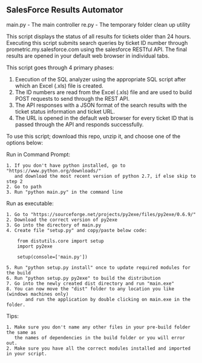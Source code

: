 SalesForce Results Automator
-------------------------------------

main.py - The main controller
re.py - The temporary folder clean up utility

This script displays the status of all results for tickets older than 24 hours. Executing this script submits search queries by ticket ID number through prometric.my.salesforce.com using the salesforce RESTful API. The final results are opened in your default web browser in individual tabs.

This script goes through 4 primary phases:
  1. Execution of the SQL analyzer using the appropriate SQL script after which an Excel (.xls) file is created.
  2. The ID numbers are read from the Excel (.xls) file and are used to build POST requests to send through the REST API.
  3. The API responses with a JSON format of the search results with the ticket status information and ticket URL.
  4. The URL is opened in the default web browser for every ticket ID that is passed through the API and responds successfully.

To use this script; download this repo, unzip it, and choose one of the options below:

Run in Command Prompt:
	
	1. If you don't have python installed, go to "https://www.python.org/downloads/"
	   and download the most recent version of python 2.7, if else skip to step 2
	2. Go to path
	3. Run "python main.py" in the command line

Run as executable:

	1. Go to "https://sourceforge.net/projects/py2exe/files/py2exe/0.6.9/"
	2. Download the correct version of py2exe
	3. Go into the directory of main.py
	4. Create file "setup.py" and copy/paste below code:
		
		from distutils.core import setup
		import py2exe

		setup(console=['main.py'])

	5. Run "python setup.py install" once to update required modules for the build
	6. Run "python setup.py py2exe" to build the distribution
	7. Go into the newly created dist directory and run "main.exe"
	8. You can now move the "dist" folder to any location you like (windows machines only)
     	   and run the application by double clicking on main.exe in the folder.

Tips:

	1. Make sure you don't name any other files in your pre-build folder the same as
	   the names of dependencies in the build folder or you will error out.
	2. Make sure you have all the correct modules installed and imported in your script.
